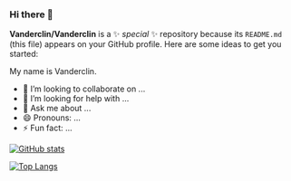 ### Hi there 🖖

**Vanderclin/Vanderclin** is a ✨ _special_ ✨ repository because its `README.md` (this file) appears on your GitHub profile.
Here are some ideas to get you started:

My name is Vanderclin.

- 👯 I’m looking to collaborate on ...
- 🤔 I’m looking for help with ...
- 💬 Ask me about ...
- 😄 Pronouns: ...
- ⚡ Fun fact: ...

[![GitHub stats](https://github-readme-stats.vercel.app/api?username=Vanderclin&show_icons=true&theme=dracula&count_private=true)](https://github.com/Vanderclin)

[![Top Langs](https://github-readme-stats.vercel.app/api/top-langs/?username=Vanderclin&theme=dracula&count_private=true&layout=compact)](https://github.com/Vanderclin)
